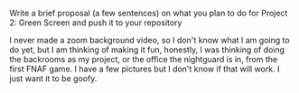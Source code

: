 Write a brief proposal (a few sentences) on what you plan to do for Project 2: Green Screen and push it to your repository

I never made a zoom background video, so I don't know what I am going to do yet, but I am thinking of making it fun, honestly, 
I was thinking of doing the backrooms as my project, or the office the nightguard is in, from the first FNAF game. 
I have a few pictures but I don't know if that will work.
I just want it to be goofy.
